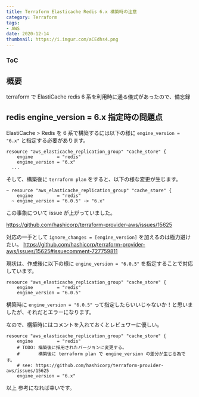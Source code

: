 ```yaml
---
title: Terraform Elasticache Redis 6.x 構築時の注意
category: Terraform
tags:
- AWS
date: 2020-12-14
thumbnail: https://i.imgur.com/aCEdhs4.png
---
```


<div class="toc">
<div class="toc-content">
<h3 class="menu-label">ToC</h3>
<!-- toc -->
</div>
</div>

## 概要

terraform で ElastiCache redis 6 系を利用時に通る儀式があったので、備忘録

<!-- more -->

## redis engine_version = 6.x 指定時の問題点

ElastiCache > Redis を 6 系で構築するには以下の様に `engine_version = "6.x"` と指定する必要があります。

```
resource "aws_elasticache_replication_group" "cache_store" {
    engine         = "redis"
    engine_version = "6.x"
  ...
```

そして、構築後に `terraform plan` をすると、以下の様な変更が生じます。

```
~ resource "aws_elasticache_replication_group" "cache_store" {
    engine         = "redis"
  ~ engine_version = "6.0.5" -> "6.x"
```

この事象について issue が上がっていました。

https://github.com/hashicorp/terraform-provider-aws/issues/15625

対応の一手として `ignore_changes = [engine_version]` を加えるのは極力避けたい。
https://github.com/hashicorp/terraform-provider-aws/issues/15625#issuecomment-727759811

現状は、作成後に以下の様に `engine_version = "6.0.5"` を指定することで対応しています。

```
resource "aws_elasticache_replication_group" "cache_store" {
    engine         = "redis"
    engine_version = "6.0.5"
```

構築時に `engine_version = "6.0.5"` って指定したらいいじゃないか！と思いましたが、それだとエラーになります。

なので、構築時にはコメントを入れておくとレビュワーに優しい。

```
resource "aws_elasticache_replication_group" "cache_store" {
    engine         = "redis"
    # TODO: 構築後に採用されたバージョンに変更する。
    #       構築後に terraform plan で engine_version の差分が生じる為です。
    # see: https://github.com/hashicorp/terraform-provider-aws/issues/15625
    engine_version = "6.x"
```

以上
参考になれば幸いです。

